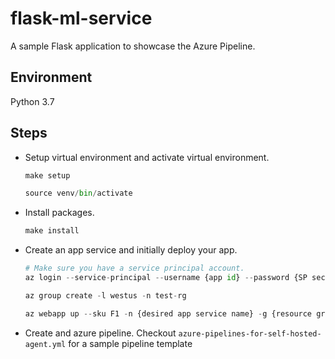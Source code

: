# flask-ml-service

A sample Flask application to showcase the Azure Pipeline.

## Environment

Python 3.7

## Steps

- Setup virtual environment and activate virtual environment.

    ```python
    make setup

    source venv/bin/activate
    ```

- Install packages.

    ```python
    make install
    ```

- Create an app service and initially deploy your app.

    ```python
    # Make sure you have a service principal account.
    az login --service-principal --username {app id} --password {SP secret} --tenant {tenantID}

    az group create -l westus -n test-rg

    az webapp up --sku F1 -n {desired app service name} -g {resource group name}
    ```

- Create and azure pipeline. Checkout `azure-pipelines-for-self-hosted-agent.yml` for a sample pipeline template
